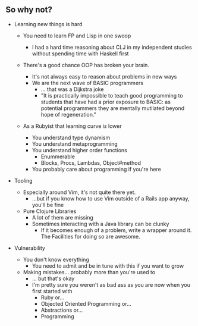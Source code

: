 So why not?
-----------

* Learning new things is hard
  * You need to learn FP and Lisp in one swoop
    - I had a hard time reasoning about CLJ in my independent studies without spending time with Haskell first
  * There's a good chance OOP has broken your brain.
    - It's not always easy to reason about problems in new ways
    - We are the next wave of BASIC programmers
      - ... that was a Dijkstra joke
      - "It is practically impossible to teach good programming to students that have had a prior exposure to BASIC: as potential programmers they are mentally mutilated beyond hope of regeneration."

  * As a Rubyist that learning curve _is_ lower
    - You understand type dynamism
    - You understand metaprogramming
    - You understand higher order functions
      - Enummerable
      - Blocks, Procs, Lambdas, Object#method
    - You probably care about programming if you're here

* Tooling
  - Especially around Vim, it's not quite there yet.
    - ...but if you know how to use Vim outside of a Rails app anyway, you'll be fine
  - Pure Clojure Libraries
    - A lot of them are missing
    - Sometimes interacting with a Java library can be clunky
      - If it becomes enough of a problem, write a wrapper around it. The Facilities for doing so are awesome.

* Vulnerability
  - You don't know everything
    - You need to admit and be in tune with this if you want to grow
  - Making mistakes... probably more than you're used to
    - ... but that's okay
    - I'm pretty sure you weren't as bad ass as you are now when you first started with
      * Ruby or...
      * Objected Oriented Programming or...
      * Abstractions or...
      * Programming
